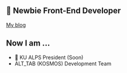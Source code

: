 ## 🌱 Newbie Front-End Developer

[My blog](https://hyperflow.dev)

## Now I am ...
- 🤔 KU ALPS President (Soon)
- ALT_TAB (KOSMOS) Development Team

<!--
**hyp3rflow/hyp3rflow** is a ✨ _special_ ✨ repository because its `README.md` (this file) appears on your GitHub profile.

Here are some ideas to get you started:

- 🔭 I’m currently working on ...
- 🌱 I’m currently learning ...
- 👯 I’m looking to collaborate on ...
- 🤔 I’m looking for help with ...
- 💬 Ask me about ...
- 📫 How to reach me: ...
- 😄 Pronouns: ...
- ⚡ Fun fact: ...
-->

